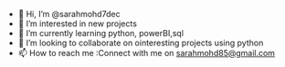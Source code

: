 - 👋 Hi, I’m @sarahmohd7dec
- 👀 I’m interested in new projects
- 🌱 I’m currently learning python, powerBI,sql
- 💞️ I’m looking to collaborate on ointeresting projects using python
- 📫 How to reach me :Connect with me on sarahmohd85@gmail.com

<!---
sarahmohd7dec/sarahmohd7dec is a ✨ special ✨ repository because its `README.md` (this file) appears on your GitHub profile.
You can click the Preview link to take a look at your changes.
--->
